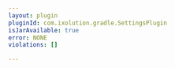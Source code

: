 ```yaml
---
layout: plugin
pluginId: com.ixolution.gradle.SettingsPlugin
isJarAvailable: true
error: NONE
violations: []

---
```

